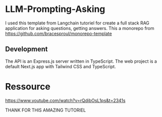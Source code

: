 # LLM-Prompting-Asking 
I used this template from Langchain tutoriel for create  a full stack RAG application for asking questions, getting answers. 
This a monorepo from https://github.com/bracesproul/monorepo-template

## Development

The API is an Express.js server written in TypeScript.
The web project is a default Next.js app with Tailwind CSS and TypeScript.

# Ressource 
https://www.youtube.com/watch?v=rQdibOsL1ps&t=2341s

THANK FOR THIS AMAZING TUTORIEL 
